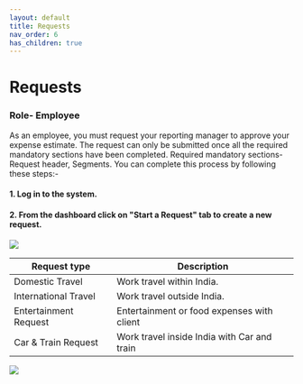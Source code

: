 ```yaml
---
layout: default
title: Requests 
nav_order: 6
has_children: true
---
```

# Requests
### Role- Employee

As an employee, you must request your reporting manager to approve your expense estimate. The request  can only be submitted once all the required mandatory sections have been completed. Required mandatory sections- Request header, Segments.
You can complete this process by following these steps:-

#### 1. Log in to the system.

#### 2. From the dashboard click on "Start a Request" tab to create a new request.

<img class="zoom" src="{{ site.url }}{{ site.baseurl }}\assets\images\request\req1.png">  

Request type | Description
--- | --- 
Domestic Travel | Work travel within India.
International Travel | Work travel outside India.
Entertainment Request | Entertainment or food expenses with client
Car & Train Request | Work travel inside India with Car and train

<img class="zoom" src="{{ site.url }}{{ site.baseurl }}\assets\images\req.png">  

